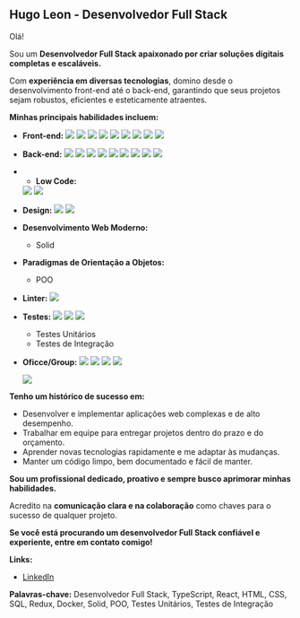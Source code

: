 ## Hugo Leon - Desenvolvedor Full Stack

Olá! 

Sou um **Desenvolvedor Full Stack apaixonado por criar soluções digitais completas e escaláveis.** 

Com **experiência em diversas tecnologias**, domino desde o desenvolvimento front-end até o back-end, garantindo que seus projetos sejam robustos, eficientes e esteticamente atraentes.

**Minhas principais habilidades incluem:**

* **Front-end:**
  <img src = "https://img.shields.io/badge/HTML5-E34F26?style=for-the-badge&logo=html5&logoColor=white">
  <img src = "https://img.shields.io/badge/CSS3-1572B6?style=for-the-badge&logo=css3&logoColor=white">
  <img src = "https://img.shields.io/badge/JavaScript-323330?style=for-the-badge&logo=javascript&logoColor=F7DF1E">
  <img src = "https://img.shields.io/badge/TypeScript-007ACC?style=for-the-badge&logo=typescript&logoColor=white">
  <img src = "https://img.shields.io/badge/Vite-B73BFE?style=for-the-badge&logo=vite&logoColor=FFD62E">
  <img src = "https://img.shields.io/badge/Redux-593D88?style=for-the-badge&logo=redux&logoColor=white">
  <img src = "https://img.shields.io/badge/React-20232A?style=for-the-badge&logo=react&logoColor=61DAFB">
  <img src = "https://img.shields.io/badge/next%20js-000000?style=for-the-badge&logo=nextdotjs&logoColor=white">
  <img src = "https://img.shields.io/badge/Bootstrap-563D7C?style=for-the-badge&logo=bootstrap&logoColor=white">

        
* **Back-end:**
  <img src = "https://img.shields.io/badge/MySQL-005C84?style=for-the-badge&logo=mysql&logoColor=white">
  <img src = "https://img.shields.io/badge/Docker-2CA5E0?style=for-the-badge&logo=docker&logoColor=white">
  <img src = "https://img.shields.io/badge/Express%20js-000000?style=for-the-badge&logo=express&logoColor=white">
  <img src = "https://img.shields.io/badge/Insomnia-5849be?style=for-the-badge&logo=Insomnia&logoColor=white">
  <img src = "https://img.shields.io/badge/JWT-000000?style=for-the-badge&logo=JSON%20web%20tokens&logoColor=white">
  <img src = "https://img.shields.io/badge/nestjs-E0234E?style=for-the-badge&logo=nestjs&logoColor=white">
  <img src = "https://img.shields.io/badge/Node%20js-339933?style=for-the-badge&logo=nodedotjs&logoColor=white">
  <img src = "https://img.shields.io/badge/npm-CB3837?style=for-the-badge&logo=npm&logoColor=white">
  <img src = "https://img.shields.io/badge/Sequelize-52B0E7?style=for-the-badge&logo=Sequelize&logoColor=white">




    

  



* * **Low Code:**
  <img src = "https://img.shields.io/badge/Wix-000?style=for-the-badge&logo=wix&logoColor=white">
  <img src = "https://img.shields.io/badge/shopify-8DB543?style=for-the-badge&logo=Shopify&logoColor=white">
  <img src = "">


  


* **Design:**
  <img src = "https://img.shields.io/badge/Figma-F24E1E?style=for-the-badge&logo=figma&logoColor=white">
  <img src = "https://img.shields.io/badge/Mocha-8D6748?style=for-the-badge&logo=Mocha&logoColor=white">
  <img src = "">





* **Desenvolvimento Web Moderno:**
    * Solid
* **Paradigmas de Orientação a Objetos:**
    * POO
 
* **Linter:**
  <img src = "https://img.shields.io/badge/eslint-3A33D1?style=for-the-badge&logo=eslint&logoColor=white">
  <img src = "">
  <img src = "">

* **Testes:**
  <img src = "https://img.shields.io/badge/chai-A30701?style=for-the-badge&logo=chai&logoColor=white">
  <img src = "https://img.shields.io/badge/Cypress-17202C?style=for-the-badge&logo=cypress&logoColor=white">
  <img src = "https://img.shields.io/badge/Jest-C21325?style=for-the-badge&logo=jest&logoColor=white">
  <img src = "">




    * Testes Unitários
    * Testes de Integração

* **Oficce/Group:**
  <img src = "https://img.shields.io/badge/Discord-5865F2?style=for-the-badge&logo=discord&logoColor=white">
  <img src = "https://img.shields.io/badge/Slack-4A154B?style=for-the-badge&logo=slack&logoColor=white">
  <img src = "https://img.shields.io/badge/Zoom-2D8CFF?style=for-the-badge&logo=zoom&logoColor=white">
  <img src = "https://img.shields.io/badge/Trello-0052CC?style=for-the-badge&logo=trello&logoColor=white">



    <img src = "https://img.shields.io/badge/VSCode-0078D4?style=for-the-badge&logo=visual%20studio%20code&logoColor=white">







**Tenho um histórico de sucesso em:**

* Desenvolver e implementar aplicações web complexas e de alto desempenho.
* Trabalhar em equipe para entregar projetos dentro do prazo e do orçamento.
* Aprender novas tecnologias rapidamente e me adaptar às mudanças.
* Manter um código limpo, bem documentado e fácil de manter.

**Sou um profissional dedicado, proativo e sempre busco aprimorar minhas habilidades.** 

Acredito na **comunicação clara e na colaboração** como chaves para o sucesso de qualquer projeto.

**Se você está procurando um desenvolvedor Full Stack confiável e experiente, entre em contato comigo!**

**Links:**

* [LinkedIn](https://www.linkedin.com/in/hugo-leon-76275212b/)


**Palavras-chave:** Desenvolvedor Full Stack, TypeScript, React, HTML, CSS, SQL, Redux, Docker, Solid, POO, Testes Unitários, Testes de Integração


